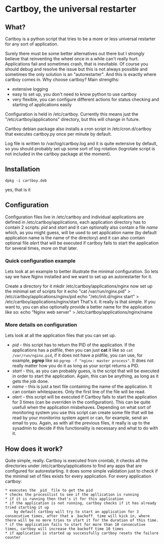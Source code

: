 # Cartboy, the universal restarter

## What?
Cartboy is a python script that tries to be a more or less universal restarter for any sort of application.

Surely there must be some better alternatives out there but I strongly believe that reinventing the wheel once in a while can't really hurt.
Applications fail and sometimes crash, that is inevitable. Of course you should debug and resolve the issue but this is not always possible and sometimes the only solution is an "autorestarter".
And this is exactly where cartboy comes in. Why choose cartboy?
Main strengths:
* extensive logging 
* easy to set up, you don't need to know python to use cartboy
* very flexible, you can configure different actions for status checking and starting of applications easily

Configuration is held in /etc/cartboy. Currently this means just the "/etc/cartboy/applications" directory, but this will change in future.

Cartboy debian package also installs a cron script in /etc/cron.d/cartboy that executes cartboy.py once per minute by default.

Log file is written to /var/log/cartboy.log and it is quite extensive by default, so you should probably set up some sort of log rotation (logrotate script is not included in the cartboy package at the moment).

## Installation

	dpkg -i cartboy.deb

yes, that is it


## Configuration 

Configuration files live in /etc/cartboy and individual applications are defined in /etc/cartboy/applications, 
each application directory has to contain 2 scripts: *pid* and *start* and it can optionally also 
contain a file *name* which, as you might guess, will be used to set application name 
(by default application name is the name of the directory) and it can also contain optional file *alert* 
that will be executed if cartboy fails to start the application for several times, more on that later.

### Quick configuration example
Lets look at an example to better illustrate the minimal configuration.
So lets say we have Nginx installed and we want to set up an autorestarter for it.

Create a directory for it 
	mkdir /etc/cartboy/applications/nginx
now set up the minimal set of scripts for it
	echo "cat /var/run/nginx.pid" >  /etc/cartboy/applications/nginx/pid
	echo "/etc/init.d/nginx start" >  /etc/cartboy/applications/nginx/start
That's it. It really is that simple. 
If you want to, you can also optionally provide a better name for the application like so:
	echo "Nginx web server" > /etc/cartboy/applications/nginx/name

### More details on configuration

Lets look at all the application files that you can set up.

* _pid_ - this script has to return the PID of the application. 
	If the applications has a pidfile, then you can just __cat__ it like so `cat /var/run/nginx.pid`, 
	if it does not have a pidfile, you can use, for example, __pgrep__ like so `pgrep -f "nginx: master process"`. 
	It does not really matter how you do it as long as your script returns a PID. 
* _start_ - this, as you can probably guess, is the script that will be executed in order to start the application. 
	Again, this can be anything, as long as it gets the job done.
* _name_ - this is just a text file containing the name of the application. It can contain whitespaces. Only the first line of the file will be read.
* _alert_ - this script will be executed if Cartboy fails to start the application for 3 times (can be overriden in the configuration). 
	This can be quite usefull when the application misbehaves. Depending on what sort of monitoring system you use this script can create some 
	file that will be read by your monitorins system agent or can, for example, send an email to you. 
	Again, as with all the previous files, it really is up to the sysadmin to decide if this functionality is necessary and what to do with it.

## How does it work?

Quite simple, really. Cartboy is executed from crontab, it checks all the directories under /etc/cartboy/applications 
to find any apps that are configured for autorestarting. it does some simple validation just to check if the minimal set of files exists for every application.
For every application cartboy:
	
	* executes the _pid_ file to get the pid
	* checks the processlist to see if the apllication is running
	* if it is running then that's it for this application
	* if the application is not running, cartboy checks if it has already tried starting it up
		by default cartboy will try to start an application for 3 consecutive times, after that a _backoff_ time will kick in, where there will be no more tries to start it for the duration of this time.
	* if the application fails to start for more than 10 consecutive times, cartboy will increase the backoff time 10 times
	* if application is started up successfully cartboy resets the failure counter
